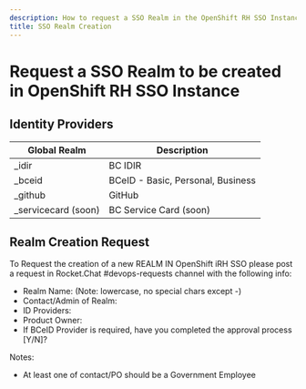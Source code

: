 ```yaml
---
description: How to request a SSO Realm in the OpenShift RH SSO Instance.
title: SSO Realm Creation
---
```

# Request a SSO Realm to be created in OpenShift RH SSO Instance

## Identity Providers

| Global Realm         | Description                                                   |
|----------------------|---------------------------------------------------------------|
| _idir                | BC IDIR                                                       |
| _bceid               | BCeID - Basic, Personal, Business                             |
| _github              | GitHub                                                        |
| _servicecard  (soon) | BC Service Card  (soon)                                       |

## Realm Creation Request

To Request the creation of a new REALM IN OpenShift iRH SSO please post a request in Rocket.Chat #devops-requests channel with the following info:


* Realm Name:                           (Note: lowercase, no special chars except -)
* Contact/Admin of Realm:
* ID Providers:
* Product Owner:
* If BCeID Provider is required, have you completed the approval process [Y/N]?

Notes:
- At least one of contact/PO should be a Government Employee

